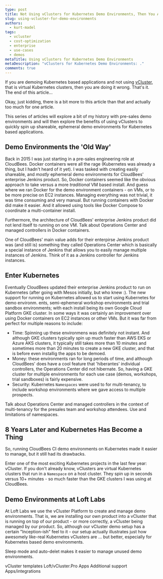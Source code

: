 ```yaml
---
type: post
title: Not Using vClusters for Kubernetes Demo Environments, Then You Are Doing It Wrong!
slug: using-vcluster-for-demo-environments
authors:
  - kurt-madel
tags:
  - vcluster
  - cost-optimization
  - enterprise
  - use-cases
  - demos
metaTitle: Using vClusters for Kubernetes Demo Environments
metaDescription: "vClusters for Kubernetes Demo Environments: ."
comments: true
---
```

If you are demoing Kubernetes based applications and not using [vCluster](https://www.vcluster.com/docs/what-are-virtual-clusters), that is virtual Kubernetes clusters, then you are doing it wrong. That's it. The end of this article...

Okay, just kidding, there is a bit more to this article than that and actually too much for one article.

This series of articles will explore a bit of my history with pre-sales demo environments and will then explore the benefits of using vClusters to quickly spin up shareable, ephemeral demo environments for Kubernetes based applications.

## Demo Environments the 'Old Way'

Back in 2015 I was just starting in a pre-sales engineering role at CloudBees. Docker containers were all the rage (Kubernetes was already a thing, but I hadn't heard of it yet). I was tasked with creating easily shareable, and *mostly* ephemeral demo environments for CloudBees' enterprise Jenkins product. So, Docker containers seemed like the obvious approach to take versus a more *traditional* VM based install. And guess where we ran Docker for the demo environment containers - on VMs, or to be more precise on EC2 instances. Managing everything was not trivial, it was time consuming and very manual. But running containers with Docker did make it easier. And it allowed using tools like Docker Compose to coordinate a multi-container install.

Furthermore, the architecture of CloudBees' enterprise Jenkins product did not lend itself to running on one VM. Talk about Operations Center and managed controllers in Docker containers.

One of CloudBees' main value adds for their enterpirse Jenkins product was (and still is) something they called Operations Center which is basically a special instance of Jenkins that allows you to easily manage multiple instances of Jenkins. Think of it as a Jenkins controller for Jenkins instances.

## Enter Kubernetes

Eventually CloudBees updated their enterprise Jenkins product to run on Kubernetes (after going with Mesos initially, but who knew :). The new support for running on Kubernetes allowed us to start using Kubernetes for demo environm.              ents, semi-ephemeral workshop environments and trial sandbox environments; with each install being its own Google Cloud Platform GKE cluster. In some ways it was certainly an improvement over using Docker containers on EC2 instances or other VMs. But it was far from perfect for multiple reasons to include:
- Time: Spinning up these environmens was definitely not instant. And although GKE clusters typically spin up much faster than AWS EKS or Azure AKS clusters, it typically still takes more than 10 minutes and sometimes more than 20 minutes to create a new GKE cluster, and that is before even installig the apps to be demoed.
- Money: these environments ran for long periods of time, and although CloudBees' does have a cool feature that 'hiberantes' individual controllers, the Operations Center did not hibernate. So, having a GKE cluster for multiple environments for each use case (demos, workshops, trial sandboxes) is fairly expensive.
- Security: Kubernetes `Namespaces` were used to for multi-tenancy, to include workshop environments where we gave access to multiple prospects.

Talk about Operations Center and managed controllers in the context of multi-tenancy for the presales team and workshop attendees. Use and limitations of namespaces.

## 8 Years Later and Kubernetes Has Become a Thing

So, running CloudBees CI demo environments on Kubernetes made it easier to manage, but it still had its drawbacks. 

Enter one of the most exciting Kubernetes projects in the last few year: vCluster. If you don't already know, vClusters are virtual Kubernetes clusters that run in a `Namespace` on a host cluster. They spin up in seconds versus 10+ minutes - so much faster than the GKE clusters I was using at CloudBees. 

## Demo Environments at Loft Labs

At Loft Labs we use the vCluster Platform to create and manage demo environments. That is, we are installing our own product into a vCluster that is running on top of our product - or more correctly, a vCluster being managed by our product. So, although our vCluster demo setup has a certain "Inception-ish" feel to it - our setup actually illustrates just how awesomely like-real Kubernetes vClusters are ... but better, especially for Kubernetes based demo environments.

Sleep mode and auto-delet makes it easier to manage unused demo environments.

vCluster templates
Loft/vCluster.Pro Apps
Additional support Apps/integrations

